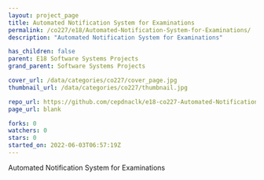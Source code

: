 ```yaml
---
layout: project_page
title: Automated Notification System for Examinations
permalink: /co227/e18/Automated-Notification-System-for-Examinations/
description: "Automated Notification System for Examinations"

has_children: false
parent: E18 Software Systems Projects
grand_parent: Software Systems Projects

cover_url: /data/categories/co227/cover_page.jpg
thumbnail_url: /data/categories/co227/thumbnail.jpg

repo_url: https://github.com/cepdnaclk/e18-co227-Automated-Notification-System-for-Examinations
page_url: blank

forks: 0
watchers: 0
stars: 0
started_on: 2022-06-03T06:57:19Z
---
```

Automated Notification System for Examinations

